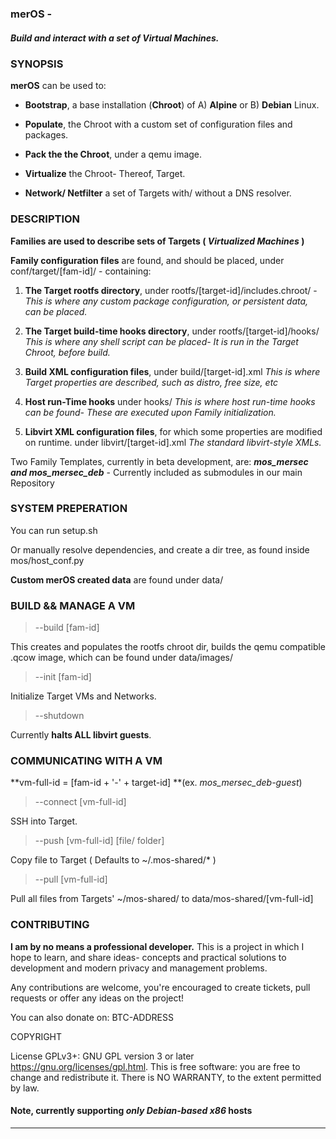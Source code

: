 ### merOS - <br>
##### Build and interact with a set of Virtual Machines.

### SYNOPSIS

**merOS** can be used to:

- **Bootstrap**, a base installation (**Chroot**) of A) **Alpine** or B) **Debian** Linux.
	
- **Populate**, the Chroot with a custom set of configuration files and packages.

- **Pack the the Chroot**, under a qemu image.

- **Virtualize** the Chroot- Thereof, Target.

- **Network/ Netfilter** a set of Targets with/ without a DNS resolver.

### DESCRIPTION

**Families are used to describe sets of Targets ( *Virtualized Machines* )**

**Family configuration files** are found, and should be placed,
under conf/target/[fam-id]/ - containing:
	
1. **The Target rootfs directory**,
	under rootfs/[target-id]/includes.chroot/ -
	*This is where any custom package configuration, or persistent data, can be placed.*

2. **The Target build-time hooks directory**, 
	under rootfs/[target-id]/hooks/
	*This is where any shell script can be placed- It is run in the Target Chroot, before build.*
	
3. **Build XML configuration files**,
	under build/[target-id].xml
	*This is where Target properties are described, such as distro, free size, etc*

4. **Host run-Time hooks**
	under hooks/
	*This is where host run-time hooks can be found- These are executed upon Family initialization.* 

5. **Libvirt XML configuration files**, for which some
	properties are modified on runtime.
	under libvirt/[target-id].xml
	*The standard libvirt-style XMLs.*

Two Family Templates, currently in beta development,
are: ***mos\_mersec  and mos\_mersec_deb*** -
Currently included as submodules in our main Repository


### SYSTEM PREPERATION

You can run setup.sh

Or manually resolve dependencies,
and create a dir tree, as found inside mos/host_conf.py

**Custom merOS created data** are found
under data/


### BUILD && MANAGE A VM
	
> --build [fam-id]

This creates and populates the rootfs chroot dir,
builds the qemu compatible .qcow image, which can be found under
data/images/

> --init [fam-id]

Initialize Target VMs and Networks.

> --shutdown

Currently **halts **ALL** libvirt guests**.
	

### COMMUNICATING WITH A VM

**vm-full-id = [fam-id + '-' + target-id]
**(ex. *mos_mersec_deb-guest*)

> --connect [vm-full-id]

SSH into Target.

> --push [vm-full-id] [file/ folder]

Copy file to Target ( Defaults to ~/.mos-shared/* )

> --pull [vm-full-id]

Pull all files from Targets' ~/mos-shared/
to data/mos-shared/[vm-full-id]


### CONTRIBUTING

**I am by no means a professional developer.**
This is a project in which I hope to learn, and share ideas-
concepts and practical solutions to development and
modern privacy and management problems.

Any contributions are welcome, you're encouraged to create tickets, pull requests
or offer any ideas on the project!

You can also donate on: BTC-ADDRESS

COPYRIGHT

License GPLv3+: GNU GPL version 3 or later <https://gnu.org/licenses/gpl.html>.
This is free software: you are free to change and redistribute it.  There is NO WARRANTY, to the extent permitted by law.

#### Note, currently supporting *only Debian-based x86* hosts
******